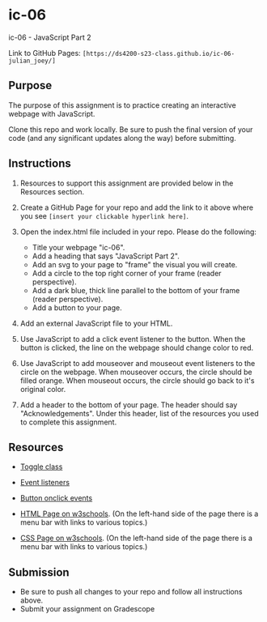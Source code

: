 # ic-06
ic-06 - JavaScript Part 2

Link to GitHub Pages: `[https://ds4200-s23-class.github.io/ic-06-julian_joey/]`

## Purpose

The purpose of this assignment is to practice creating an interactive webpage with JavaScript.  

Clone this repo and work locally. Be sure to push the final version of your code (and any significant updates along the way) before submitting. 

## Instructions

1. Resources to support this assignment are provided below in the Resources section.  

1. Create a GitHub Page for your repo and add the link to it above where you see `[insert your clickable hyperlink here]`. 

1. Open the index.html file included in your repo. Please do the following: 
   - Title your webpage "ic-06". 
   - Add a heading that says "JavaScript Part 2".
   - Add an svg to your page to "frame" the visual you will create.
   - Add a circle to the top right corner of your frame (reader perspective).
   - Add a dark blue, thick line parallel to the bottom of your frame (reader perspective).   
   - Add a button to your page. 

1. Add an external JavaScript file to your HTML. 

1. Use JavaScript to add a click event listener to the button. When the button is clicked, the line on the webpage should change color to red.  

1. Use JavaScript to add mouseover and mouseout event listeners to the circle on the webpage. When mouseover occurs, the circle should be filled orange. When mouseout occurs, the circle should go back to it's original color. 

1. Add a header to the bottom of your page. The header should say "Acknowledgements". Under this header, list of the resources you used to complete this assignment.

## Resources 

* [Toggle class](https://www.w3schools.com/howto/howto_js_toggle_class.asp)

* [Event listeners](https://www.w3schools.com/js/js_htmldom_eventlistener.asp)

* [Button onclick events](https://www.w3schools.com/jsref/event_onclick.asp)

* [HTML Page on w3schools](https://www.w3schools.com/html/default.asp). (On the left-hand side of the page there is a menu bar with links to various topics.) 

* [CSS Page on w3schools](https://www.w3schools.com/css/default.asp). (On the left-hand side of the page there is a menu bar with links to various topics.) 

## Submission

* Be sure to push all changes to your repo and follow all instructions above. 
* Submit your assignment on Gradescope   

